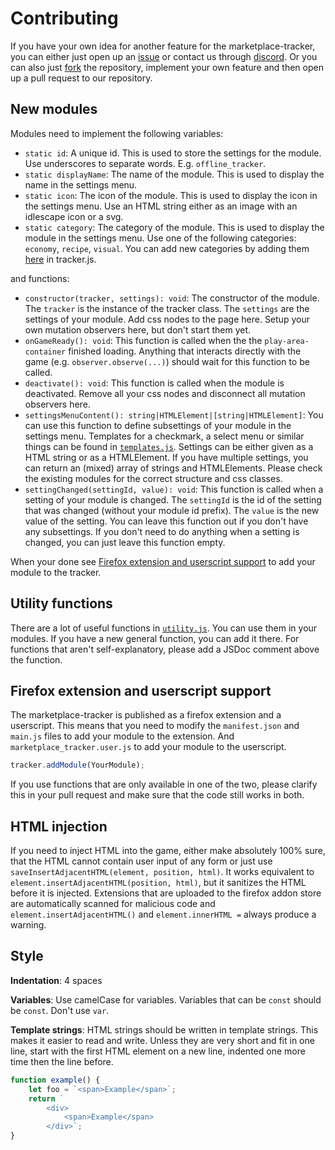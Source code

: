 # Contributing 

If you have your own idea for another feature for the marketplace-tracker, you can either just open up an [issue](https://github.com/IceFreez3r/marketplace-tracker/issues/new/choose) or contact us through [discord](https://discord.com/invite/pwX6Xg5). Or you can also just [fork](https://github.com/IceFreez3r/marketplace-tracker/fork) the repository, implement your own feature and then open up a pull request to our repository.

## New modules

Modules need to implement the following variables:

- `static id`: A unique id. This is used to store the settings for the module. Use underscores to separate words. E.g. `offline_tracker`.
- `static displayName`: The name of the module. This is used to display the name in the settings menu.
- `static icon`: The icon of the module. This is used to display the icon in the settings menu. Use an HTML string either as an image with an idlescape icon or a svg.
- `static category`: The category of the module. This is used to display the module in the settings menu. Use one of the following categories: `economy`, `recipe`, `visual`. You can add new categories by adding them [here](tracker.js#L310) in tracker.js.

and functions:

- `constructor(tracker, settings): void`: The constructor of the module. The `tracker` is the instance of the tracker class. The `settings` are the settings of your module. Add css nodes to the page here. Setup your own mutation observers here, but don't start them yet. 
- `onGameReady(): void`: This function is called when the the `play-area-container` finished loading. Anything that interacts directly with the game (e.g. `observer.observe(...)`) should wait for this function to be called.
- `deactivate(): void`: This function is called when the module is deactivated. Remove all your css nodes and disconnect all mutation observers here.
- `settingsMenuContent(): string|HTMLElement|[string|HTMLElement]`: You can use this function to define subsettings of your module in the settings menu. Templates for a checkmark, a select menu or similar things can be found in [`templates.js`](templates.js). Settings can be either given as a HTML string or as a HTMLElement. If you have multiple settings, you can return an (mixed) array of strings and HTMLElements. Please check the existing modules for the correct structure and css classes.
- `settingChanged(settingId, value): void`: This function is called when a setting of your module is changed. The `settingId` is the id of the setting that was changed (without your module id prefix). The `value` is the new value of the setting. You can leave this function out if you don't have any subsettings. If you don't need to do anything when a setting is changed, you can just leave this function empty.

When your done see [Firefox extension and userscript support](#firefox-extension-and-userscript-support) to add your module to the tracker.

## Utility functions

There are a lot of useful functions in [`utility.js`](utility.js). You can use them in your modules. If you have a new general function, you can add it there. For functions that aren't self-explanatory, please add a JSDoc comment above the function.

## Firefox extension and userscript support

The marketplace-tracker is published as a firefox extension and a userscript. This means that you need to modify the `manifest.json` and `main.js` files to add your module to the extension. And `marketplace_tracker.user.js` to add your module to the userscript.
```js
tracker.addModule(YourModule);
```

If you use functions that are only available in one of the two, please clarify this in your pull request and make sure that the code still works in both.

## HTML injection

If you need to inject HTML into the game, either make absolutely 100% sure, that the HTML cannot contain user input of any form or just use `saveInsertAdjacentHTML(element, position, html)`. It works equivalent to `element.insertAdjacentHTML(position, html)`, but it sanitizes the HTML before it is injected. Extensions that are uploaded to the firefox addon store are automatically scanned for malicious code and `element.insertAdjacentHTML()` and `element.innerHTML =` always produce a warning.

## Style

**Indentation**: 4 spaces

**Variables**: Use camelCase for variables. Variables that can be `const` should be `const`. Don't use `var`.

**Template strings**: HTML strings should be written in template strings. This makes it easier to read and write. Unless they are very short and fit in one line, start with the first HTML element on a new line, indented one more time then the line before.
```js
function example() {
    let foo = `<span>Example</span>`;
    return `
        <div>
            <span>Example</span>
        </div>`;
}
```
